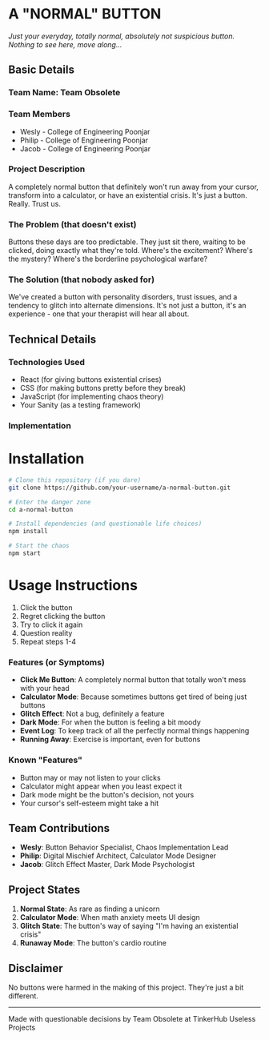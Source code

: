 # A "NORMAL" BUTTON

*Just your everyday, totally normal, absolutely not suspicious button. Nothing to see here, move along...*

## Basic Details
### Team Name: Team Obsolete

### Team Members
- Wesly - College of Engineering Poonjar
- Philip - College of Engineering Poonjar
- Jacob - College of Engineering Poonjar

### Project Description
A completely normal button that definitely won't run away from your cursor, transform into a calculator, or have an existential crisis. It's just a button. Really. Trust us.

### The Problem (that doesn't exist)
Buttons these days are too predictable. They just sit there, waiting to be clicked, doing exactly what they're told. Where's the excitement? Where's the mystery? Where's the borderline psychological warfare?

### The Solution (that nobody asked for)
We've created a button with personality disorders, trust issues, and a tendency to glitch into alternate dimensions. It's not just a button, it's an experience - one that your therapist will hear all about.

## Technical Details
### Technologies Used
- React (for giving buttons existential crises)
- CSS (for making buttons pretty before they break)
- JavaScript (for implementing chaos theory)
- Your Sanity (as a testing framework)

### Implementation
# Installation
```bash
# Clone this repository (if you dare)
git clone https://github.com/your-username/a-normal-button.git

# Enter the danger zone
cd a-normal-button

# Install dependencies (and questionable life choices)
npm install

# Start the chaos
npm start
```

# Usage Instructions
1. Click the button
2. Regret clicking the button
3. Try to click it again
4. Question reality
5. Repeat steps 1-4

### Features (or Symptoms)
- **Click Me Button**: A completely normal button that totally won't mess with your head
- **Calculator Mode**: Because sometimes buttons get tired of being just buttons
- **Glitch Effect**: Not a bug, definitely a feature
- **Dark Mode**: For when the button is feeling a bit moody
- **Event Log**: To keep track of all the perfectly normal things happening
- **Running Away**: Exercise is important, even for buttons

### Known "Features"
- Button may or may not listen to your clicks
- Calculator might appear when you least expect it
- Dark mode might be the button's decision, not yours
- Your cursor's self-esteem might take a hit

## Team Contributions
- **Wesly**: Button Behavior Specialist, Chaos Implementation Lead
- **Philip**: Digital Mischief Architect, Calculator Mode Designer
- **Jacob**: Glitch Effect Master, Dark Mode Psychologist

## Project States
1. **Normal State**: As rare as finding a unicorn
2. **Calculator Mode**: When math anxiety meets UI design
3. **Glitch State**: The button's way of saying "I'm having an existential crisis"
4. **Runaway Mode**: The button's cardio routine

## Disclaimer
No buttons were harmed in the making of this project. They're just a bit different.

---
Made with questionable decisions by Team Obsolete at TinkerHub Useless Projects



